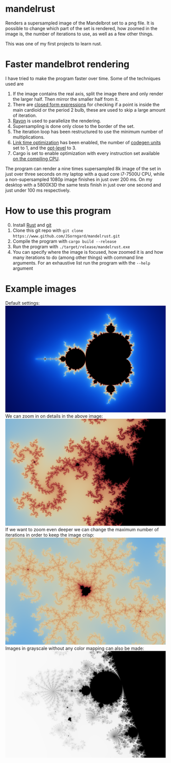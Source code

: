 # mandelrust
Renders a supersampled image of the Mandelbrot set to a png file. It is possible to change which part of the set is rendered, how zoomed in the image is, the number of iterations to use, as well as a few other things.

This was one of my first projects to learn rust.

# Faster mandelbrot rendering
I have tried to make the program faster over time. Some of the techniques used are

 1. If the image contains the real axis, split the image there and only render the larger half. Then mirror the smaller half from it.  
 2. There are [closed form expressions](https://en.wikipedia.org/wiki/Plotting_algorithms_for_the_Mandelbrot_set#Cardioid_/_bulb_checking) for checking if a point is inside the main cardioid or the period 2 bulb, these are used to skip a large amount of iteration.  
 3. [Rayon](https://docs.rs/rayon/latest/rayon/) is used to parallelize the rendering.  
 4. Supersampling is done only close to the border of the set.  
 5. The iteration loop has been restructured to use the minimum number of multiplications.  
 6. [Link time optimization](https://doc.rust-lang.org/rustc/codegen-options/index.html#lto) has been enabled, the number of [codegen units](https://doc.rust-lang.org/rustc/codegen-options/index.html#codegen-units) set to 1, and the [opt-level](https://doc.rust-lang.org/rustc/codegen-options/index.html#opt-level) to 3.  
 7. Cargo is set to enable optimization with every instruction set available [on the compiling CPU](https://rust-lang.github.io/packed_simd/perf-guide/target-feature/rustflags.html#target-cpu).

The program can render a nine times supersampled 8k image of the set in just over three seconds on my laptop with a quad core i7-7500U CPU, while a non-supersampled 1080p image finishes in just over 200 ms. On my desktop with a 5800X3D the same tests finish in just over one second and just under 100 ms respectively.

# How to use this program
 0. Install [Rust](https://www.rust-lang.org/tools/install) and [git](https://git-scm.com/book/en/v2/Getting-Started-Installing-Git)
 1. Clone this git repo with `git clone https://www.github.com/JSorngard/mandelrust.git`
 2. Compile the program with `cargo build --release`
 3. Run the program with `./target/release/mandelrust.exe`
 4. You can specify where the image is focused, how zoomed it is and how many iterations to do (among other things) with command line arguments. For an exhaustive list run the program with the `--help` argument

# Example images
Default settings:
![Full set, default settings (1080p)](/examples/mandelbrot_set.png)
We can zoom in on details in the above image:
![Zoomed detail without changing max iterations](/examples/mandelbrot_set_at_re_-0.23_im_-0.72_zoom_85_maxiters_255.png)
If we want to zoom even deeper we can change the maximum number of iterations in order to keep the image crisp:
![Deep zoomed detail with changed max iterations](/examples/mandelbrot_set_at_re_-0.2345_im_-0.7178_zoom_6000_maxiters_1000.png)
Images in grayscale without any color mapping can also be made:
![Grayscale example](/examples/mandelbrot_set_at_re_-0.728_im_-0.212_zoom_85_maxiters_1000.png)
